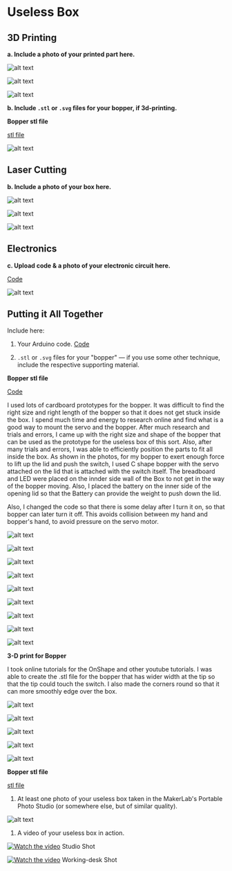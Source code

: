 # Useless Box

## 3D Printing

**a. Include a photo of your printed part here.**


![alt text](https://github.com/contactkoh/IDD-Fa18-Lab5/blob/master/servoMount.jpg)

![alt text](https://github.com/contactkoh/IDD-Fa18-Lab5/blob/master/3Dbopper1.jpg)

![alt text](https://github.com/contactkoh/IDD-Fa18-Lab5/blob/master/3Dbopper2.jpg)


**b. Include `.stl` or `.svg` files for your bopper, if 3d-printing.**

**Bopper  stl file**

[stl file](https://github.com/contactkoh/IDD-Fa18-Lab5/blob/master/Bopper1.stl)

![alt text](https://github.com/contactkoh/IDD-Fa18-Lab5/blob/master/3Dbopper1.jpg)


## Laser Cutting

**b. Include a photo of your box here.**

![alt text](https://github.com/contactkoh/IDD-Fa18-Lab5/blob/master/photoStudio1.jpg)


![alt text](https://github.com/contactkoh/IDD-Fa18-Lab5/blob/master/print1.jpg)

![alt text](https://github.com/contactkoh/IDD-Fa18-Lab5/blob/master/print2.jpg)



## Electronics

**c. Upload code & a photo of your electronic circuit here.**

[Code](https://github.com/contactkoh/IDD-Fa18-Lab5/blob/master/UselessBox.ino)


![alt text](https://github.com/contactkoh/IDD-Fa18-Lab5/blob/master/electronics1.jpg)


## Putting it All Together

Include here:
1. Your Arduino code.
[Code](https://github.com/contactkoh/IDD-Fa18-Lab5/blob/master/UselessBox.ino)


1. `.stl` or `.svg` files for your "bopper" — if you use some other technique, include the respective supporting material.

**Bopper  stl file**

[Code](https://github.com/contactkoh/IDD-Fa18-Lab5/blob/master/Bopper1.stl)

I used lots of cardboard prototypes for the bopper. It was difficult to find the right size and right length of the bopper so that it does not get stuck inside the box.  I spend much time and energy to research online and find what is a good way to mount the servo and the bopper. After much research and trials and errors, I came up with the right size and shape of the bopper that can be used as the prototype for the useless box of this sort.  Also, after many trials and errors, I was able to efficiently position the parts to fit all inside the box. As shown in the photos, for my bopper to exert enough force to lift up the lid and push the switch, I used C shape bopper with the servo attached on the lid that is attached with the switch itself. The breadboard and LED were placed on the innder side wall of the Box to not get in the way of the bopper moving. Also, I placed the battery on the inner side of the opening lid so that the Battery can provide the weight to push down the lid.

Also, I changed the code so that there is some delay after I turn it on, so that bopper can later turn it off. This avoids collision between my hand and bopper's hand, to avoid pressure on the servo motor. 

![alt text](https://github.com/contactkoh/IDD-Fa18-Lab5/blob/master/box1.jpg)

![alt text](https://github.com/contactkoh/IDD-Fa18-Lab5/blob/master/box2.jpg)

![alt text](https://github.com/contactkoh/IDD-Fa18-Lab5/blob/master/box3.jpg)

![alt text](https://github.com/contactkoh/IDD-Fa18-Lab5/blob/master/box4.jpg)

![alt text](https://github.com/contactkoh/IDD-Fa18-Lab5/blob/master/box5.jpg)

![alt text](https://github.com/contactkoh/IDD-Fa18-Lab5/blob/master/box6.jpg)

![alt text](https://github.com/contactkoh/IDD-Fa18-Lab5/blob/master/box7.jpg)

![alt text](https://github.com/contactkoh/IDD-Fa18-Lab5/blob/master/box8.jpg)

![alt text](https://github.com/contactkoh/IDD-Fa18-Lab5/blob/master/box9.jpg)


**3-D print for Bopper**

I took online tutorials for the OnShape and other youtube tutorials.
I was able to create the .stl file for the bopper that has wider width at the tip so that the tip could touch the switch. 
I also made the corners round so that it can more smoothly edge over the box. 

![alt text](https://github.com/contactkoh/IDD-Fa18-Lab5/blob/master/sketch1.jpg)

![alt text](https://github.com/contactkoh/IDD-Fa18-Lab5/blob/master/sketch2.jpg)

![alt text](https://github.com/contactkoh/IDD-Fa18-Lab5/blob/master/sketch3.jpg)

![alt text](https://github.com/contactkoh/IDD-Fa18-Lab5/blob/master/sketch4.jpg)

![alt text](https://github.com/contactkoh/IDD-Fa18-Lab5/blob/master/3Dbopper2.jpg)


**Bopper  stl file**

[stl file](https://github.com/contactkoh/IDD-Fa18-Lab5/blob/master/Bopper1.stl)


1. At least one photo of your useless box taken in the MakerLab's Portable Photo Studio (or somewhere else, but of similar quality).

![alt text](https://github.com/contactkoh/IDD-Fa18-Lab5/blob/master/photoStudio1.jpg)

1. A video of your useless box in action.

[![Watch the video](https://img.youtube.com/vi/38Qtszx2dJg/0.jpg)](https://youtu.be/38Qtszx2dJg)  Studio Shot 


[![Watch the video](https://img.youtube.com/vi/NAKPGvr8Om0/0.jpg)](https://youtu.be/NAKPGvr8Om0)  Working-desk Shot


